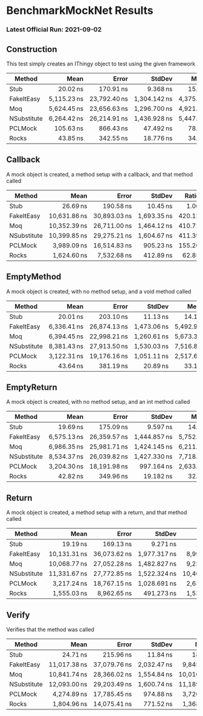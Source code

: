 # BenchmarkMockNet Results

### Latest Official Run: 2021-09-02

## Construction

This test simply creates an IThingy object to test using the given framework

|      Method |        Mean |        Error |       StdDev |      Median |  Ratio | RatioSD |  Gen 0 |  Gen 1 | Allocated |
|------------ |------------:|-------------:|-------------:|------------:|-------:|--------:|-------:|-------:|----------:|
|        Stub |    20.02 ns |    170.91 ns |     9.368 ns |    15.02 ns |   1.00 |    0.00 |      - |      - |      24 B |
|  FakeItEasy | 5,115.23 ns | 23,792.40 ns | 1,304.142 ns | 4,375.04 ns | 270.79 |   49.35 | 0.1600 | 0.0100 |   3,180 B |
|         Moq | 5,624.45 ns | 23,656.63 ns | 1,296.700 ns | 4,921.73 ns | 299.70 |   60.76 | 0.1300 |      - |   2,496 B |
| NSubstitute | 6,264.42 ns | 26,214.91 ns | 1,436.928 ns | 5,447.73 ns | 333.81 |   67.14 | 0.2800 |      - |   5,392 B |
|     PCLMock |   105.63 ns |    866.43 ns |    47.492 ns |    78.89 ns |   5.31 |    0.13 |      - |      - |     144 B |
|       Rocks |    43.85 ns |    342.55 ns |    18.776 ns |    34.50 ns |   2.21 |    0.09 |      - |      - |      48 B |

## Callback

A mock object is created, a method setup with a callback, and that method called

|      Method |         Mean |        Error |      StdDev |  Ratio | RatioSD |  Gen 0 |  Gen 1 | Allocated |
|------------ |-------------:|-------------:|------------:|-------:|--------:|-------:|-------:|----------:|
|        Stub |     26.69 ns |    190.58 ns |    10.45 ns |   1.00 |    0.00 |      - |      - |      24 B |
|  FakeItEasy | 10,631.86 ns | 30,893.03 ns | 1,693.35 ns | 420.12 |   84.71 | 0.2800 | 0.0100 |   5,392 B |
|         Moq | 10,352.39 ns | 26,711.00 ns | 1,464.12 ns | 410.71 |   88.75 | 0.2300 |      - |   4,424 B |
| NSubstitute | 10,399.85 ns | 29,275.21 ns | 1,604.67 ns | 411.39 |   84.49 | 0.3800 |      - |   7,128 B |
|     PCLMock |  3,989.09 ns | 16,514.83 ns |   905.23 ns | 155.26 |   22.78 | 0.1100 |      - |   2,072 B |
|       Rocks |  1,624.60 ns |  7,532.68 ns |   412.89 ns |  62.85 |    7.93 | 0.0600 |      - |   1,200 B |

## EmptyMethod

A mock object is created, with no method setup, and a void method called

|      Method |        Mean |        Error |      StdDev |      Median |  Ratio | RatioSD |  Gen 0 |  Gen 1 | Allocated |
|------------ |------------:|-------------:|------------:|------------:|-------:|--------:|-------:|-------:|----------:|
|        Stub |    20.01 ns |    203.10 ns |    11.13 ns |    14.14 ns |   1.00 |    0.00 |      - |      - |      24 B |
|  FakeItEasy | 6,336.41 ns | 26,874.13 ns | 1,473.06 ns | 5,492.96 ns | 351.03 |   93.47 | 0.2100 | 0.0100 |   4,083 B |
|         Moq | 6,394.45 ns | 22,998.21 ns | 1,260.61 ns | 5,673.37 ns | 358.03 |  104.57 | 0.1400 |      - |   2,760 B |
| NSubstitute | 8,381.43 ns | 27,913.50 ns | 1,530.03 ns | 7,516.83 ns | 471.27 |  142.16 | 0.3200 |      - |   6,096 B |
|     PCLMock | 3,122.31 ns | 19,176.16 ns | 1,051.11 ns | 2,517.60 ns | 167.56 |   31.67 | 0.1000 |      - |   1,872 B |
|       Rocks |    43.64 ns |    381.19 ns |    20.89 ns |    33.18 ns |   2.24 |    0.15 |      - |      - |      48 B |

## EmptyReturn

A mock object is created, with no method setup, and an int method called

|      Method |        Mean |        Error |       StdDev |      Median |  Ratio | RatioSD |  Gen 0 |  Gen 1 | Allocated |
|------------ |------------:|-------------:|-------------:|------------:|-------:|--------:|-------:|-------:|----------:|
|        Stub |    19.69 ns |    175.09 ns |     9.597 ns |    14.91 ns |   1.00 |    0.00 |      - |      - |      24 B |
|  FakeItEasy | 6,575.13 ns | 26,359.57 ns | 1,444.857 ns | 5,752.06 ns | 360.40 |   82.50 | 0.2100 | 0.0100 |   4,132 B |
|         Moq | 6,986.35 ns | 25,981.71 ns | 1,424.145 ns | 6,211.91 ns | 384.74 |   93.85 | 0.1400 |      - |   2,784 B |
| NSubstitute | 8,534.37 ns | 26,039.82 ns | 1,427.330 ns | 7,718.67 ns | 474.45 |  127.45 | 0.3200 |      - |   6,096 B |
|     PCLMock | 3,204.30 ns | 18,191.98 ns |   997.164 ns | 2,633.42 ns | 171.32 |   27.35 | 0.1000 |      - |   1,912 B |
|       Rocks |    42.82 ns |    349.96 ns |    19.182 ns |    32.46 ns |   2.20 |    0.10 |      - |      - |      48 B |

## Return

 A mock object is created, a method setup with a return, and that method called

|      Method |         Mean |        Error |       StdDev |       Median |  Ratio | RatioSD |  Gen 0 |  Gen 1 | Allocated |
|------------ |-------------:|-------------:|-------------:|-------------:|-------:|--------:|-------:|-------:|----------:|
|        Stub |     19.19 ns |    169.13 ns |     9.271 ns |     14.30 ns |   1.00 |    0.00 |      - |      - |      24 B |
|  FakeItEasy | 10,131.31 ns | 36,073.62 ns | 1,977.317 ns |  8,995.59 ns | 571.74 |  137.11 | 0.2700 | 0.0100 |   5,199 B |
|         Moq | 10,068.77 ns | 27,052.28 ns | 1,482.827 ns |  9,225.80 ns | 575.44 |  158.58 | 0.2200 |      - |   4,264 B |
| NSubstitute | 11,331.67 ns | 27,772.85 ns | 1,522.324 ns | 10,464.41 ns | 649.76 |  184.94 | 0.4200 | 0.0100 |   7,888 B |
|     PCLMock |  3,217.24 ns | 18,767.15 ns | 1,028.691 ns |  2,631.43 ns | 175.55 |   25.02 | 0.1000 |      - |   1,912 B |
|       Rocks |  1,555.03 ns |  8,962.65 ns |   491.273 ns |  1,533.62 ns |  85.44 |   19.74 | 0.0500 |      - |   1,120 B |

## Verify

Verifies that the method was called

|      Method |         Mean |        Error |      StdDev |       Median |  Ratio | RatioSD |  Gen 0 |  Gen 1 | Allocated |
|------------ |-------------:|-------------:|------------:|-------------:|-------:|--------:|-------:|-------:|----------:|
|        Stub |     24.71 ns |    215.96 ns |    11.84 ns |     18.27 ns |   1.00 |    0.00 |      - |      - |      24 B |
|  FakeItEasy | 11,017.38 ns | 37,079.76 ns | 2,032.47 ns |  9,845.29 ns | 483.24 |  117.49 | 0.3000 | 0.0100 |   5,777 B |
|         Moq | 10,841.74 ns | 28,366.02 ns | 1,554.84 ns | 10,010.30 ns | 480.63 |  131.34 | 0.2300 |      - |   4,480 B |
| NSubstitute | 12,093.00 ns | 29,203.49 ns | 1,600.74 ns | 11,189.96 ns | 537.66 |  151.50 | 0.4100 |      - |   7,696 B |
|     PCLMock |  4,274.89 ns | 17,785.45 ns |   974.88 ns |  3,720.95 ns | 185.37 |   38.97 | 0.1400 |      - |   2,736 B |
|       Rocks |  1,804.96 ns | 14,075.41 ns |   771.52 ns |  1,368.89 ns |  74.13 |    3.99 | 0.0600 |      - |   1,296 B |